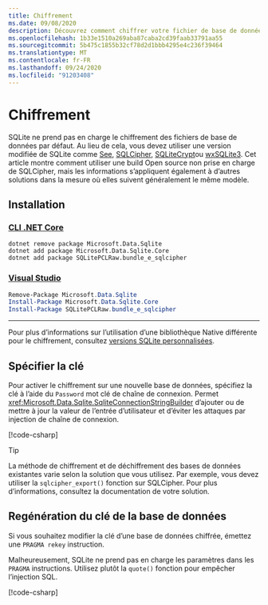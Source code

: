 ```yaml
---
title: Chiffrement
ms.date: 09/08/2020
description: Découvrez comment chiffrer votre fichier de base de données.
ms.openlocfilehash: 1b33e1510a269aba87caba2cd39faab33791aa55
ms.sourcegitcommit: 5b475c1855b32cf78d2d1bbb4295e4c236f39464
ms.translationtype: MT
ms.contentlocale: fr-FR
ms.lasthandoff: 09/24/2020
ms.locfileid: "91203408"
---
```

# <a name="encryption"></a>Chiffrement

SQLite ne prend pas en charge le chiffrement des fichiers de base de données par défaut. Au lieu de cela, vous devez utiliser une version modifiée de SQLite comme [See](https://www.hwaci.com/sw/sqlite/see.html), [SQLCipher](https://www.zetetic.net/sqlcipher/), [SQLiteCrypt](http://www.sqlite-crypt.com/)ou [wxSQLite3](https://utelle.github.io/wxsqlite3). Cet article montre comment utiliser une build Open source non prise en charge de SQLCipher, mais les informations s’appliquent également à d’autres solutions dans la mesure où elles suivent généralement le même modèle.

## <a name="installation"></a>Installation

### <a name="net-core-cli"></a>[CLI .NET Core](#tab/netcore-cli)

```dotnetcli
dotnet remove package Microsoft.Data.Sqlite
dotnet add package Microsoft.Data.Sqlite.Core
dotnet add package SQLitePCLRaw.bundle_e_sqlcipher
```

### <a name="visual-studio"></a>[Visual Studio](#tab/visual-studio)

``` PowerShell
Remove-Package Microsoft.Data.Sqlite
Install-Package Microsoft.Data.Sqlite.Core
Install-Package SQLitePCLRaw.bundle_e_sqlcipher
```

---

Pour plus d’informations sur l’utilisation d’une bibliothèque Native différente pour le chiffrement, consultez [versions SQLite personnalisées](custom-versions.md).

## <a name="specify-the-key"></a>Spécifier la clé

Pour activer le chiffrement sur une nouvelle base de données, spécifiez la clé à l’aide du `Password` mot clé de chaîne de connexion. Permet <xref:Microsoft.Data.Sqlite.SqliteConnectionStringBuilder> d’ajouter ou de mettre à jour la valeur de l’entrée d’utilisateur et d’éviter les attaques par injection de chaîne de connexion.

[!code-csharp[](../../../../samples/snippets/standard/data/sqlite/EncryptionSample/Program.cs?name=snippet_ConnectionStringBuilder)]

> [!TIP]
> La méthode de chiffrement et de déchiffrement des bases de données existantes varie selon la solution que vous utilisez. Par exemple, vous devez utiliser la `sqlcipher_export()` fonction sur SQLCipher. Pour plus d’informations, consultez la documentation de votre solution.

## <a name="rekeying-the-database"></a>Regénération du clé de la base de données

Si vous souhaitez modifier la clé d’une base de données chiffrée, émettez une `PRAGMA rekey` instruction.

Malheureusement, SQLite ne prend pas en charge les paramètres dans les `PRAGMA` instructions. Utilisez plutôt la `quote()` fonction pour empêcher l’injection SQL.

[!code-csharp[](../../../../samples/snippets/standard/data/sqlite/EncryptionSample/Program.cs?name=snippet_Rekey)]
